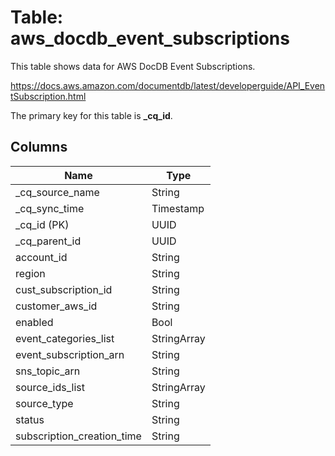 # Table: aws_docdb_event_subscriptions

This table shows data for AWS DocDB Event Subscriptions.

https://docs.aws.amazon.com/documentdb/latest/developerguide/API_EventSubscription.html

The primary key for this table is **_cq_id**.

## Columns

| Name          | Type          |
| ------------- | ------------- |
|_cq_source_name|String|
|_cq_sync_time|Timestamp|
|_cq_id (PK)|UUID|
|_cq_parent_id|UUID|
|account_id|String|
|region|String|
|cust_subscription_id|String|
|customer_aws_id|String|
|enabled|Bool|
|event_categories_list|StringArray|
|event_subscription_arn|String|
|sns_topic_arn|String|
|source_ids_list|StringArray|
|source_type|String|
|status|String|
|subscription_creation_time|String|